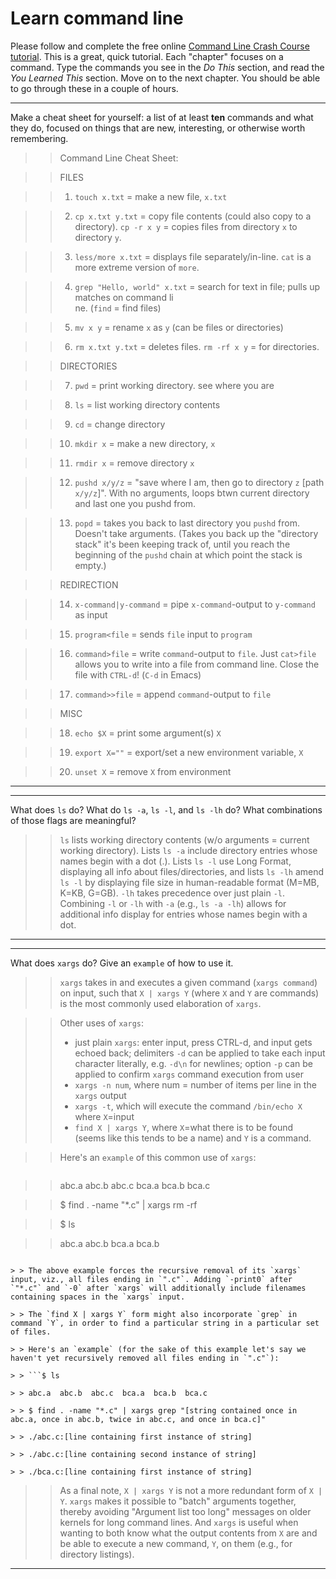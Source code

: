 # Learn command line

Please follow and complete the free online [Command Line Crash Course
tutorial](http://cli.learncodethehardway.org/book/). This is a great,
quick tutorial. Each "chapter" focuses on a command. Type the commands
you see in the _Do This_ section, and read the _You Learned This_
section. Move on to the next chapter. You should be able to go through
these in a couple of hours.


---

Make a cheat sheet for yourself: a list of at least **ten** commands and what they do, focused on things that are new, interesting, or otherwise worth remembering.

> > Command Line Cheat Sheet:

> > FILES

> > 1. `touch x.txt` = make a new file, `x.txt`

> > 2. `cp x.txt y.txt` = copy file contents (could also copy to a directory). `cp -r x y` = copies files from directory `x` to directory `y`.

> > 3. `less/more x.txt` = displays file separately/in-line. `cat` is a\
 more extreme version of `more`.

> > 4. `grep "Hello, world" x.txt` = search for text in file; pulls up matches on command li\
ne. (`find` = find files)

> > 5. `mv x y` = rename `x` as `y` (can be files or directories)

> > 6. `rm x.txt y.txt` = deletes files. `rm -rf x y` = for directories.


> > DIRECTORIES

> > 7. `pwd` = print working directory. see where you are

> > 8. `ls` = list working directory contents

> > 9. `cd` = change directory

> > 10. `mkdir x` = make a new directory, `x`

> > 11. `rmdir x` = remove directory `x` 

> > 12. `pushd x/y/z` = "save where I am, then go to directory `z` [path `x/y/z`]". With no arguments, loops btwn current directory and last one you pushd from.

> > 13. `popd` = takes you back to last directory you `pushd` from. Doesn't take arguments. (Takes you back up the "directory stack" it's been keeping track of, until you reach the beginning of the `pushd` chain at which point the stack is empty.)


> > REDIRECTION 

> > 14. `x-command|y-command` = pipe `x-command`-output to `y-command` as input

> > 15. `program<file` = sends `file` input to `program`

> > 16. `command>file` = write `command`-output to `file`. Just `cat>file` allows you to write into a file from command line. Close the file with `CTRL-d`! (`C-d` in Emacs)

> > 17. `command>>file` = append `command`-output to `file`


> > MISC

> > 18. `echo $X` = print some argument(s) `X`

> > 19. `export X=""` = export/set a new environment variable, `X`

> > 20. `unset X` = remove `X` from environment


---


---

What does `ls` do? What do `ls -a`, `ls -l`, and `ls -lh` do? What combinations of those flags are meaningful?

> > `ls` lists working directory contents (w/o arguments = current working directory). Lists `ls -a` include directory entries whose names begin with a dot (.). Lists `ls -l` use Long Format, displaying all info about files/directories, and lists `ls -lh` amend `ls -l` by displaying file size in human-readable format (M=MB, K=KB, G=GB). `-lh` takes precedence over just plain `-l`. Combining `-l` or `-lh` with `-a` (e.g., `ls -a -lh`) allows for additional info display for entries whose names begin with a dot. 

---


---

What does `xargs` do? Give an `example` of how to use it.

> > `xargs` takes in and executes a given command (`xargs command`) on input, such that `X | xargs Y` (where `X` and `Y` are commands) is the most commonly used elaboration of `xargs`. 

> > Other uses of `xargs`:
> > - just plain `xargs`: enter input, press CTRL-d, and input gets echoed back; delimiters `-d` can be applied to take each input character literally, e.g. `-d\n` for newlines; option `-p` can be applied to confirm `xargs` command execution from user
> > - `xargs -n num`, where num = number of items per line in the `xargs` output
> > - `xargs -t`, which will execute the command `/bin/echo X` where `X`=input
> > - `find X | xargs Y`, where `X`=what there is to be found (seems like this tends to be a name) and `Y` is a command. 

> > Here's an `example` of this common use of `xargs`: 

> > ```$ ls

> > abc.a  abc.b  abc.c  bca.a  bca.b  bca.c

> > $ find . -name "*.c" | xargs rm -rf

> > $ ls

> > abc.a  abc.b  bca.a  bca.b
```

> > The above example forces the recursive removal of its `xargs` input, viz., all files ending in `".c"`. Adding `-print0` after `"*.c"` and `-0` after `xargs` will additionally include filenames containing spaces in the `xargs` input.

> > The `find X | xargs Y` form might also incorporate `grep` in command `Y`, in order to find a particular string in a particular set of files.

> > Here's an `example` (for the sake of this example let's say we haven't yet recursively removed all files ending in `".c"`):

> > ```$ ls

> > abc.a  abc.b  abc.c  bca.a  bca.b  bca.c

> > $ find . -name "*.c" | xargs grep "[string contained once in abc.a, once in abc.b, twice in abc.c, and once in bca.c]"

> > ./abc.c:[line containing first instance of string]

> > ./abc.c:[line containing second instance of string]

> > ./bca.c:[line containing first instance of string]
```
> >

> > As a final note, `X | xargs Y` is not a more redundant form of `X | Y`. `xargs` makes it possible to "batch" arguments together, thereby avoiding "Argument list too long" messages on older kernels for long command lines. And `xargs` is useful when wanting to both know what the output contents from `X` are and be able to execute a new command, `Y`, on them (e.g., for directory listings).

---

